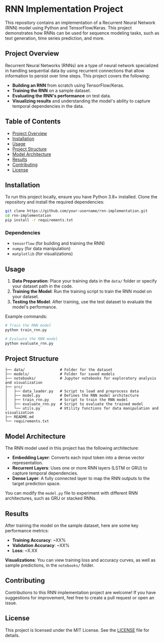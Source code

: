 # RNN Implementation Project

This repository contains an implementation of a Recurrent Neural Network (RNN) model using Python and TensorFlow/Keras. This project demonstrates how RNNs can be used for sequence modeling tasks, such as text generation, time series prediction, and more.

## Project Overview

Recurrent Neural Networks (RNNs) are a type of neural network specialized in handling sequential data by using recurrent connections that allow information to persist over time steps. This project covers the following:

- **Building an RNN** from scratch using TensorFlow/Keras.
- **Training the RNN** on a sample dataset.
- **Evaluating the RNN's performance** on test data.
- **Visualizing results** and understanding the model's ability to capture temporal dependencies in the data.

## Table of Contents

- [Project Overview](#project-overview)
- [Installation](#installation)
- [Usage](#usage)
- [Project Structure](#project-structure)
- [Model Architecture](#model-architecture)
- [Results](#results)
- [Contributing](#contributing)
- [License](#license)

## Installation

To run this project locally, ensure you have Python 3.8+ installed. Clone the repository and install the required dependencies:

```bash
git clone https://github.com/your-username/rnn-implementation.git
cd rnn-implementation
pip install -r requirements.txt
```

### Dependencies

- `tensorflow` (for building and training the RNN)
- `numpy` (for data manipulation)
- `matplotlib` (for visualizations)

## Usage

1. **Data Preparation**: Place your training data in the `data/` folder or specify your dataset path in the code.
2. **Training the Model**: Run the training script to train the RNN model on your dataset.
3. **Testing the Model**: After training, use the test dataset to evaluate the model's performance.

Example commands:

```bash
# Train the RNN model
python train_rnn.py

# Evaluate the RNN model
python evaluate_rnn.py
```

## Project Structure

```plaintext
├── data/                # Folder for the dataset
├── models/              # Folder for saved models
├── notebooks/           # Jupyter notebooks for exploratory analysis and visualization
├── src/
│   ├── data_loader.py   # Script to load and preprocess data
│   ├── model.py         # Defines the RNN model architecture
│   ├── train_rnn.py     # Script to train the RNN model
│   ├── evaluate_rnn.py  # Script to evaluate the trained model
│   └── utils.py         # Utility functions for data manipulation and visualization
├── README.md
└── requirements.txt
```

## Model Architecture

The RNN model used in this project has the following architecture:

- **Embedding Layer**: Converts each input token into a dense vector representation.
- **Recurrent Layers**: Uses one or more RNN layers (LSTM or GRU) to capture temporal dependencies.
- **Dense Layer**: A fully connected layer to map the RNN outputs to the target prediction space.

You can modify the `model.py` file to experiment with different RNN architectures, such as GRU or stacked RNNs.

## Results

After training the model on the sample dataset, here are some key performance metrics:

- **Training Accuracy**: ~XX%
- **Validation Accuracy**: ~XX%
- **Loss**: ~X.XX

**Visualizations**: You can view training loss and accuracy curves, as well as sample predictions, in the `notebooks/` folder.

## Contributing

Contributions to this RNN implementation project are welcome! If you have suggestions for improvement, feel free to create a pull request or open an issue.

## License

This project is licensed under the MIT License. See the [LICENSE](LICENSE) file for details.

